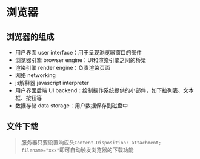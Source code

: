 # 浏览器

## 浏览器的组成

- 用户界面 user interface：用于呈现浏览器窗口的部件
- 浏览器引擎 browser engine：UI和渲染引擎之间的桥梁
- 渲染引擎 render engine：负责渲染页面 
- 网络 networking
- js解释器 javascript interpreter
- 用户界面后端 UI backend：绘制操作系统提供的小部件，如下拉列表、文本框、按钮等
- 数据存储 data storage：用户数据保存到磁盘中

## 文件下载
> 服务器只要设置响应头`Content-Disposition: attachment; filename="xxx"`即可自动触发浏览器的下载功能

